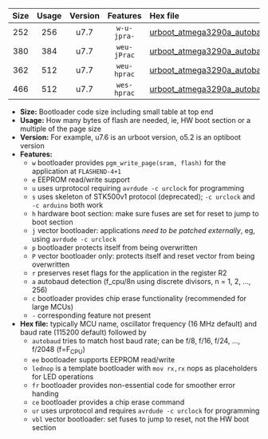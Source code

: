 |Size|Usage|Version|Features|Hex file|
|:-:|:-:|:-:|:-:|:--|
|252|256|u7.7|`w-u-jpra-`|[urboot_atmega3290a_autobaud_ur_vbl.hex](https://raw.githubusercontent.com/stefanrueger/urboot.hex/main/mcus/atmega3290a/autobaud/urboot_atmega3290a_autobaud_ur_vbl.hex)|
|380|384|u7.7|`weu-jPrac`|[urboot_atmega3290a_autobaud_ee_lednop_fr_ce_ur_vbl.hex](https://raw.githubusercontent.com/stefanrueger/urboot.hex/main/mcus/atmega3290a/autobaud/urboot_atmega3290a_autobaud_ee_lednop_fr_ce_ur_vbl.hex)|
|362|512|u7.7|`weu-hprac`|[urboot_atmega3290a_autobaud_ee_lednop_fr_ce_ur.hex](https://raw.githubusercontent.com/stefanrueger/urboot.hex/main/mcus/atmega3290a/autobaud/urboot_atmega3290a_autobaud_ee_lednop_fr_ce_ur.hex)|
|466|512|u7.7|`wes-hprac`|[urboot_atmega3290a_autobaud_ee_lednop_fr_ce.hex](https://raw.githubusercontent.com/stefanrueger/urboot.hex/main/mcus/atmega3290a/autobaud/urboot_atmega3290a_autobaud_ee_lednop_fr_ce.hex)|

- **Size:** Bootloader code size including small table at top end
- **Usage:** How many bytes of flash are needed, ie, HW boot section or a multiple of the page size
- **Version:** For example, u7.6 is an urboot version, o5.2 is an optiboot version
- **Features:**
  + `w` bootloader provides `pgm_write_page(sram, flash)` for the application at `FLASHEND-4+1`
  + `e` EEPROM read/write support
  + `u` uses urprotocol requiring `avrdude -c urclock` for programming
  + `s` uses skeleton of STK500v1 protocol (deprecated); `-c urclock` and `-c arduino` both work
  + `h` hardware boot section: make sure fuses are set for reset to jump to boot section
  + `j` vector bootloader: applications *need to be patched externally*, eg, using `avrdude -c urclock`
  + `p` bootloader protects itself from being overwritten
  + `P` vector bootloader only: protects itself and reset vector from being overwritten
  + `r` preserves reset flags for the application in the register R2
  + `a` autobaud detection (f_cpu/8n using discrete divisors, n = 1, 2, ..., 256)
  + `c` bootloader provides chip erase functionality (recommended for large MCUs)
  + `-` corresponding feature not present
- **Hex file:** typically MCU name, oscillator frequency (16 MHz default) and baud rate (115200 default) followed by
  + `autobaud` tries to match host baud rate; can be f/8, f/16, f/24, ..., f/2048 (f=F<sub>CPU</sub>)
  + `ee` bootloader supports EEPROM read/write
  + `lednop` is a template bootloader with `mov rx,rx` nops as placeholders for LED operations
  + `fr` bootloader provides non-essential code for smoother error handing
  + `ce` bootloader provides a chip erase command
  + `ur` uses urprotocol and requires `avrdude -c urclock` for programming
  + `vbl` vector bootloader: set fuses to jump to reset, not the HW boot section
